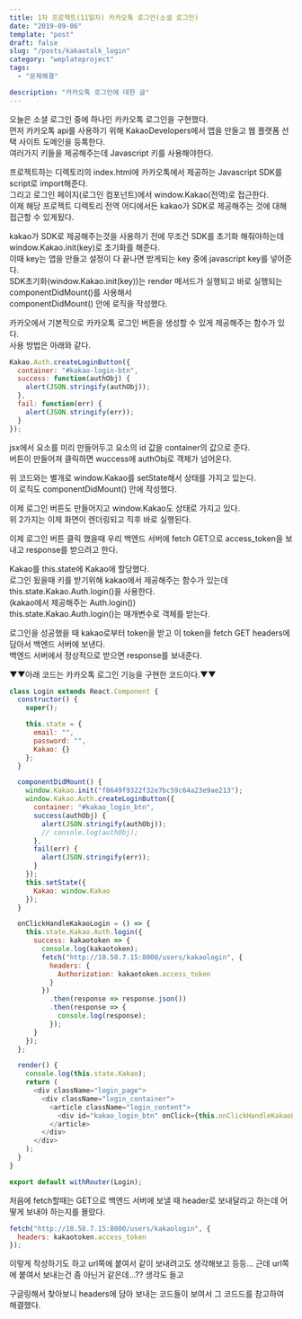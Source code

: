```yaml
---
title: 1차 프로젝트(11일차) 카카오톡 로그인(소셜 로그인)
date: "2019-09-06"
template: "post"
draft: false
slug: "/posts/kakaotalk_login"
category: "weplateproject"
tags:
  - "문제해결"

description: "카카오톡 로그인에 대한 글"
---
```


오늘은 소셜 로그인 중에 하나인 카카오톡 로그인을 구현했다.  
먼저 카카오톡 api를 사용하기 위해 KakaoDevelopers에서 앱을 만들고 웹 플랫폼 선택 사이트 도메인을 등록한다.  
여러가지 키들을 제공해주는데 Javascript 키를 사용해야한다.

프로젝트하는 디렉토리의 index.html에 카카오톡에서 제공하는 Javascript SDK를 script로 import해준다.  
그리고 로그인 페이지(로그인 컴포넌트)에서 window.Kakao(전역)로 접근한다.  
이제 해당 프로젝트 디렉토리 전역 어디에서든 kakao가 SDK로 제공해주는 것에 대해 접근할 수 있게됬다.

kakao가 SDK로 제공해주는것을 사용하기 전에 무조건 SDK를 초기화 해줘야하는데 window.Kakao.init(key)로 초기화를 해준다.  
이때 key는 앱을 만들고 설정이 다 끝나면 받게되는 key 중에 javascript key를 넣어준다.  
SDK초기화(window.Kakao.init(key))는 render 메서드가 실행되고 바로 실행되는 componentDidMount()를 사용해서  
componentDidMount() 안에 로직을 작성했다.

카카오에서 기본적으로 카카오톡 로그인 버튼을 생성할 수 있게 제공해주는 함수가 있다.  
사용 방법은 아래와 같다.

```js
Kakao.Auth.createLoginButton({
  container: "#kakao-login-btn",
  success: function(authObj) {
    alert(JSON.stringify(authObj));
  },
  fail: function(err) {
    alert(JSON.stringify(err));
  }
});
```

jsx에서 요소를 미리 만들어두고 요소의 id 값을 container의 값으로 준다.  
버튼이 만들어져 클릭하면 wuccess에 authObj로 객체가 넘어온다.

위 코드와는 별개로 window.Kakao를 setState해서 상태를 가지고 있는다.  
이 로직도 componentDidMount() 안에 작성했다.

이제 로그인 버튼도 만들어지고 window.Kakao도 상태로 가지고 있다.  
위 2가지는 이제 화면이 렌더링되고 직후 바로 실행된다.

이제 로그인 버튼 클릭 했을때 우리 백엔드 서버에 fetch GET으로 access_token을 보내고 response를 받으려고 한다.

Kakao를 this.state에 Kakao에 할당했다.  
로그인 됬을때 키를 받기위해 kakao에서 제공해주는 함수가 있는데 this.state.Kakao.Auth.login()을 사용한다.  
(kakao에서 제공해주는 Auth.login())  
this.state.Kakao.Auth.login()는 매개변수로 객체를 받는다.

로그인을 성공했을 때 kakao로부터 token을 받고 이 token을 fetch GET headers에 담아서 백엔드 서버에 보낸다.  
백엔드 서버에서 정상적으로 받으면 response를 보내준다.

▼▼아래 코드는 카카오톡 로그인 기능을 구현한 코드이다.▼▼

```js
class Login extends React.Component {
  constructor() {
    super();

    this.state = {
      email: "",
      password: "",
      Kakao: {}
    };
  }

  componentDidMount() {
    window.Kakao.init("f8649f9322f32e7bc59c64a23e9ae213");
    window.Kakao.Auth.createLoginButton({
      container: "#kakao_login_btn",
      success(authObj) {
        alert(JSON.stringify(authObj));
        // console.log(authObj);
      },
      fail(err) {
        alert(JSON.stringify(err));
      }
    });
    this.setState({
      Kakao: window.Kakao
    });
  }

  onClickHandleKakaoLogin = () => {
    this.state.Kakao.Auth.login({
      success: kakaotoken => {
        console.log(kakaotoken);
        fetch("http://10.58.7.15:8000/users/kakaologin", {
          headers: {
            Authorization: kakaotoken.access_token
          }
        })
          .then(response => response.json())
          .then(response => {
            console.log(response);
          });
      }
    });
  };

  render() {
    console.log(this.state.Kakao);
    return (
      <div className="login_page">
        <div className="login_container">
          <article className="login_content">
            <div id="kakao_login_btn" onClick={this.onClickHandleKakaoLogin} />
          </article>
        </div>
      </div>
    );
  }
}

export default withRouter(Login);
```

처음에 fetch할때는 GET으로 백엔드 서버에 보낼 때 header로 보내달라고 하는데
어떻게 보내야 하는지를 몰랐다.

```js
fetch("http://10.58.7.15:8000/users/kakaologin", {
  headers: kakaotoken.access_token
});
```

이렇게 작성하기도 하고 url쪽에 붙여서 같이 보내려고도 생각해보고 등등...
근데 url쪽에 붙여서 보내는건 좀 아닌거 같은데...?? 생각도 들고

구글링해서 찾아보니 headers에 담아 보내는 코드들이 보여서
그 코드드를 참고하여 해결했다.
